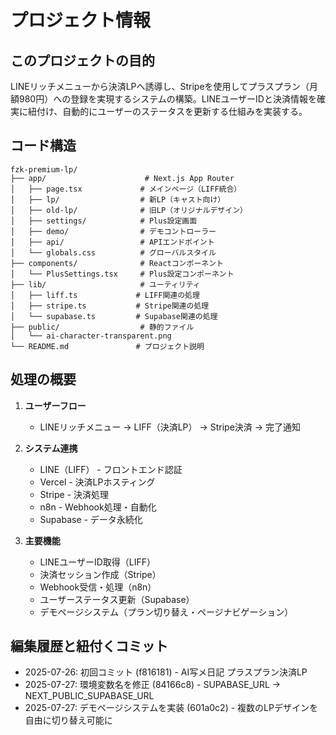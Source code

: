 # プロジェクト情報

## このプロジェクトの目的
LINEリッチメニューから決済LPへ誘導し、Stripeを使用してプラスプラン（月額980円）への登録を実現するシステムの構築。LINEユーザーIDと決済情報を確実に紐付け、自動的にユーザーのステータスを更新する仕組みを実装する。

## コード構造
```
fzk-premium-lp/
├── app/                      # Next.js App Router
│   ├── page.tsx             # メインページ（LIFF統合）
│   ├── lp/                  # 新LP（キャスト向け）
│   ├── old-lp/              # 旧LP（オリジナルデザイン）
│   ├── settings/            # Plus設定画面
│   ├── demo/                # デモコントローラー
│   ├── api/                 # APIエンドポイント
│   └── globals.css          # グローバルスタイル
├── components/              # Reactコンポーネント
│   └── PlusSettings.tsx     # Plus設定コンポーネント
├── lib/                     # ユーティリティ
│   ├── liff.ts             # LIFF関連の処理
│   ├── stripe.ts           # Stripe関連の処理
│   └── supabase.ts         # Supabase関連の処理
├── public/                  # 静的ファイル
│   └── ai-character-transparent.png
└── README.md               # プロジェクト説明
```

## 処理の概要
1. **ユーザーフロー**
   - LINEリッチメニュー → LIFF（決済LP） → Stripe決済 → 完了通知

2. **システム連携**
   - LINE（LIFF） - フロントエンド認証
   - Vercel - 決済LPホスティング
   - Stripe - 決済処理
   - n8n - Webhook処理・自動化
   - Supabase - データ永続化

3. **主要機能**
   - LINEユーザーID取得（LIFF）
   - 決済セッション作成（Stripe）
   - Webhook受信・処理（n8n）
   - ユーザーステータス更新（Supabase）
   - デモページシステム（プラン切り替え・ページナビゲーション）

## 編集履歴と紐付くコミット
- 2025-07-26: 初回コミット (f816181) - AI写メ日記 プラスプラン決済LP
- 2025-07-27: 環境変数名を修正 (84166c8) - SUPABASE_URL → NEXT_PUBLIC_SUPABASE_URL
- 2025-07-27: デモページシステムを実装 (601a0c2) - 複数のLPデザインを自由に切り替え可能に